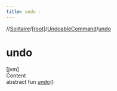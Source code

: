 ```yaml
---
title: undo -
---
```

//[Solitaire](../../index.md)/[[root]](../index.md)/[UndoableCommand](index.md)/[undo](undo.md)



# undo  
[jvm]  
Content  
abstract fun [undo](undo.md)()  



